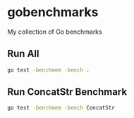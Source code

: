 # gobenchmarks

My collection of Go benchmarks

## Run All
```bash
go test -benchmem -bench .
```

## Run ConcatStr Benchmark
```bash
go test -benchmem -bench ConcatStr
```

